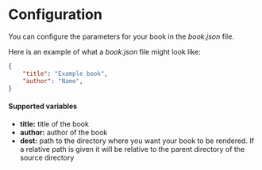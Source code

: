 # Configuration

You can configure the parameters for your book in the *book.json* file.

Here is an example of what a *book.json* file might look like:

```json
{
    "title": "Example book",
    "author": "Name",
}
```

#### Supported variables

- **title:** title of the book
- **author:** author of the book
- **dest:** path to the directory where you want your book to be rendered. If a relative path is given it will be relative to the parent directory of the source directory
